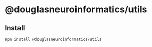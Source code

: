 # @douglasneuroinformatics/utils

## Install

```shell
npm install @douglasneuroinformatics/utils
```
